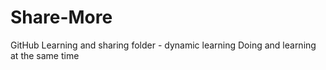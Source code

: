 # Share-More
GitHub Learning and sharing folder - dynamic learning
Doing and learning at the same time
